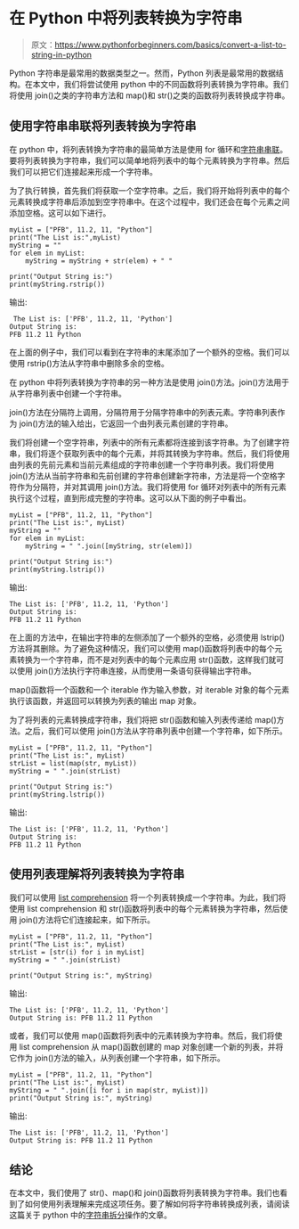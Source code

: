 # 在 Python 中将列表转换为字符串

> 原文：<https://www.pythonforbeginners.com/basics/convert-a-list-to-string-in-python>

Python 字符串是最常用的数据类型之一。然而，Python 列表是最常用的数据结构。在本文中，我们将尝试使用 python 中的不同函数将列表转换为字符串。我们将使用 join()之类的字符串方法和 map()和 str()之类的函数将列表转换成字符串。

## 使用字符串串联将列表转换为字符串

在 python 中，将列表转换为字符串的最简单方法是使用 for 循环和[字符串串联](https://www.pythonforbeginners.com/concatenation/string-concatenation-and-formatting-in-python)。要将列表转换为字符串，我们可以简单地将列表中的每个元素转换为字符串。然后我们可以把它们连接起来形成一个字符串。

为了执行转换，首先我们将获取一个空字符串。之后，我们将开始将列表中的每个元素转换成字符串后添加到空字符串中。在这个过程中，我们还会在每个元素之间添加空格。这可以如下进行。

```
myList = ["PFB", 11.2, 11, "Python"]
print("The List is:",myList)
myString = ""
for elem in myList:
    myString = myString + str(elem) + " "

print("Output String is:")
print(myString.rstrip())
```

输出:

```
 The List is: ['PFB', 11.2, 11, 'Python']
Output String is:
PFB 11.2 11 Python
```

在上面的例子中，我们可以看到在字符串的末尾添加了一个额外的空格。我们可以使用 rstrip()方法从字符串中删除多余的空格。

在 python 中将列表转换为字符串的另一种方法是使用 join()方法。join()方法用于从字符串列表中创建一个字符串。

join()方法在分隔符上调用，分隔符用于分隔字符串中的列表元素。字符串列表作为 join()方法的输入给出，它返回一个由列表元素创建的字符串。

我们将创建一个空字符串，列表中的所有元素都将连接到该字符串。为了创建字符串，我们将逐个获取列表中的每个元素，并将其转换为字符串。然后，我们将使用由列表的先前元素和当前元素组成的字符串创建一个字符串列表。我们将使用 join()方法从当前字符串和先前创建的字符串创建新字符串，方法是将一个空格字符作为分隔符，并对其调用 join()方法。我们将使用 for 循环对列表中的所有元素执行这个过程，直到形成完整的字符串。这可以从下面的例子中看出。

```
myList = ["PFB", 11.2, 11, "Python"]
print("The List is:", myList)
myString = ""
for elem in myList:
    myString = " ".join([myString, str(elem)])

print("Output String is:")
print(myString.lstrip())
```

输出:

```
The List is: ['PFB', 11.2, 11, 'Python']
Output String is:
PFB 11.2 11 Python
```

在上面的方法中，在输出字符串的左侧添加了一个额外的空格，必须使用 lstrip()方法将其删除。为了避免这种情况，我们可以使用 map()函数将列表中的每个元素转换为一个字符串，而不是对列表中的每个元素应用 str()函数，这样我们就可以使用 join()方法执行字符串连接，从而使用一条语句获得输出字符串。

map()函数将一个函数和一个 iterable 作为输入参数，对 iterable 对象的每个元素执行该函数，并返回可以转换为列表的输出 map 对象。

为了将列表的元素转换成字符串，我们将把 str()函数和输入列表传递给 map()方法。之后，我们可以使用 join()方法从字符串列表中创建一个字符串，如下所示。

```
myList = ["PFB", 11.2, 11, "Python"]
print("The List is:", myList)
strList = list(map(str, myList))
myString = " ".join(strList)

print("Output String is:")
print(myString.lstrip())
```

输出:

```
The List is: ['PFB', 11.2, 11, 'Python']
Output String is:
PFB 11.2 11 Python
```

## 使用列表理解将列表转换为字符串

我们可以使用 [list comprehension](https://www.pythonforbeginners.com/basics/list-comprehensions-in-python) 将一个列表转换成一个字符串。为此，我们将使用 list comprehension 和 str()函数将列表中的每个元素转换为字符串，然后使用 join()方法将它们连接起来，如下所示。

```
myList = ["PFB", 11.2, 11, "Python"]
print("The List is:", myList)
strList = [str(i) for i in myList]
myString = " ".join(strList)

print("Output String is:", myString)
```

输出:

```
The List is: ['PFB', 11.2, 11, 'Python']
Output String is: PFB 11.2 11 Python
```

或者，我们可以使用 map()函数将列表中的元素转换为字符串。然后，我们将使用 list comprehension 从 map()函数创建的 map 对象创建一个新的列表，并将它作为 join()方法的输入，从列表创建一个字符串，如下所示。

```
myList = ["PFB", 11.2, 11, "Python"]
print("The List is:", myList)
myString = " ".join([i for i in map(str, myList)])
print("Output String is:", myString)
```

输出:

```
The List is: ['PFB', 11.2, 11, 'Python']
Output String is: PFB 11.2 11 Python
```

## 结论

在本文中，我们使用了 str()、map()和 join()函数将列表转换为字符串。我们也看到了如何使用列表理解来完成这项任务。要了解如何将字符串转换成列表，请阅读这篇关于 python 中的[字符串拆分](https://www.pythonforbeginners.com/dictionary/python-split)操作的文章。